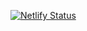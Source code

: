 [![Netlify Status](https://api.netlify.com/api/v1/badges/ab5bfb53-c451-4e64-aa64-a0c117fba4a9/deploy-status)](https://app.netlify.com/sites/cranky-engelbart-479fda/deploys)
